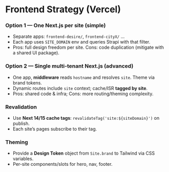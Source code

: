 # Frontend Strategy (Vercel)

### Option 1 — One Next.js per site (simple)
- Separate apps: `frontend-desire/`, `frontend-cityX/` …
- Each app uses `SITE_DOMAIN` env and queries Strapi with that filter.
- Pros: full design freedom per site. Cons: code duplication (mitigate with a shared UI package).

### Option 2 — Single multi-tenant Next.js (advanced)
- One app, **middleware** reads `hostname` and resolves `site`. Theme via brand tokens.
- Dynamic routes include `site` context; cache/ISR **tagged by site**.
- Pros: shared code & infra; Cons: more routing/theming complexity.

### Revalidation
- Use **Next 14/15 cache tags**: `revalidateTag('site:${siteDomain}')` on publish.
- Each site’s pages subscribe to their tag.

### Theming
- Provide a **Design Token** object from `Site.brand` to Tailwind via CSS variables.
- Per-site components/slots for hero, nav, footer.
